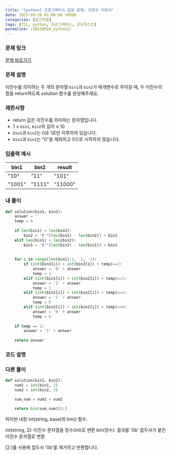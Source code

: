 ```yaml
---
title: "[python] 프로그래머스 입문 문제: 이진수 더하기"
date: 2025-09-26 01:06:00 +0900   
categories: [알고리즘]                 
tags: [TIL, python, 프로그래머스, 코딩테스트]
permalink: /20250924_python2/      
---
```


### 문제 링크

[문제 바로가기](https://school.programmers.co.kr/learn/courses/30/lessons/120885)

### 문제 설명

이진수를 의미하는 두 개의 문자열 `bin1`과 `bin2`가 매개변수로 주어질 때, 두 이진수의 합을 return하도록 solution 함수를 완성해주세요.


### 제한사항

- return 값은 이진수를 의미하는 문자열입니다.
- 1 ≤ `bin1`, `bin2`의 길이 ≤ 10
- `bin1`과 `bin2`는 0과 1로만 이루어져 있습니다.
- `bin1`과 `bin2`는 "0"을 제외하고 0으로 시작하지 않습니다.




### 입출력 예시

| bin1 | bin2 | result |
| --- | --- | --- |
| "10" | "11" | "101" |
| "1001" | "1111" | "11000" |


### 내 풀이

```python
def solution(bin1, bin2):
    answer = ''
    temp = 0
    
    if len(bin1) > len(bin2):
        bin2 = '0'*(len(bin1) - len(bin2)) + bin2
    elif len(bin1) < len(bin2):
        bin1 = '0'*(len(bin2) - len(bin1)) + bin1
    
    
    for i in range(len(bin1)-1, -1, -1):
        if (int(bin1[i]) + int(bin2[i]) + temp)==2:
            answer = '0' + answer 
            temp = 1
        elif (int(bin1[i]) + int(bin2[i]) + temp)==3:
            answer = '1' + answer
            temp = 1
        elif (int(bin1[i]) + int(bin2[i]) + temp)==1:
            answer = '1' + answer 
            temp = 0
        elif (int(bin1[i]) + int(bin2[i]) + temp)==0:
            answer = '0' + answer
            temp = 0
        
    if temp == 1:
        answer = '1' + answer 
        
    return answer
```


### 코드 설명



### 다른 풀이

```python
def solution(bin1, bin2):
    num1 = int(bin1, 2)
    num2 = int(bin2, 2)

    sum_num = num1 + num2

    return bin(sum_num)[2:]
```

파이썬 내장 int(string, base)와 bin() 함수. 

int(string, 2): 이진수 문자열을 정수(int)로 변환
bin(정수): 결과를 '0b' 접두사가 붙은 이진수 문자열로 변환

[2:]를 사용해 접두사 '0b'를 제거하고 반환합니다.

